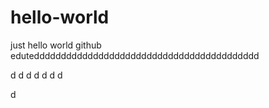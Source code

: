 # hello-world
just hello world github
edutedddddddddddddddddddddddddddddddddddddddddd

d
d
d
d
d
d
d

d
